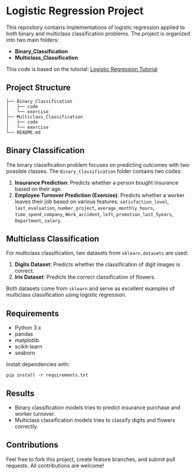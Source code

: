 
# Logistic Regression Project

This repository contains implementations of logistic regression applied to both binary and multiclass classification problems. The project is organized into two main folders:

* **Binary_Classification**
* **Multiclass_Classification**

This code is based on the tutorial: [Logistic Regression Tutorial](https://www.youtube.com/watch?v=zM4VZR0px8E&list=PLeo1K3hjS3uvCeTYTeyfe0-rN5r8zn9rw&index=8)

## Project Structure

```
├── Binary_Classification
│   ├── code
│   └── exercise
├── Multiclass_Classification
│   ├── code
│   └── exercise
└── README.md
```

## Binary Classification

The binary classification problem focuses on predicting outcomes with two possible classes. The `Binary_Classification` folder contains two codes:

1. **Insurance Prediction**: Predicts whether a person bought insurance based on their age.
2. **Employee Turnover Prediction (Exercise)**: Predicts whether a worker leaves their job based on various features: `satisfaction_level`, `last_evaluation`, `number_project`, `average_monthly_hours`, `time_spend_company`, `Work_accident`, `left`, `promotion_last_5years`, `Department`, `salary`.

## Multiclass Classification

For multiclass classification, two datasets from `sklearn.datasets` are used:

1. **Digits Dataset**: Predicts whether the classification of digit images is correct.
2. **Iris Dataset**: Predicts the correct classification of flowers.

Both datasets come from `sklearn` and serve as excellent examples of multiclass classification using logistic regression.

## Requirements

* Python 3.x
* pandas
* matplotlib
* scikit-learn
* seaborn

Install dependencies with:

```
pip install -r requirements.txt
```

## Results

* Binary classification models tries to predict insurance purchase and worker turnover.
* Multiclass classification models tries to classify digits and flowers correctly.

## Contributions

Feel free to fork this project, create feature branches, and submit pull requests. All contributions are welcome!
